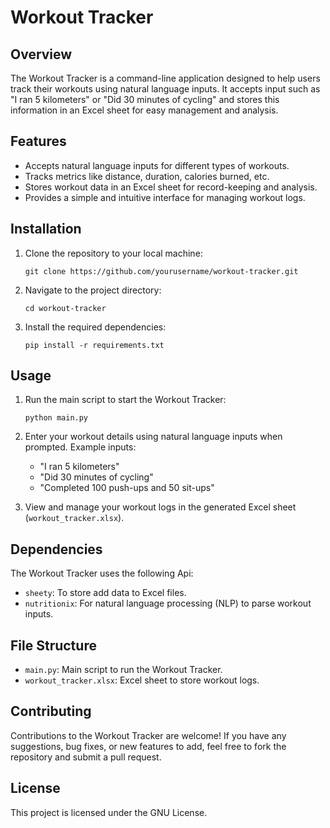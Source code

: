 # Workout Tracker

## Overview

The Workout Tracker is a command-line application designed to help users track their workouts using natural language inputs. It accepts input such as "I ran 5 kilometers" or "Did 30 minutes of cycling" and stores this information in an Excel sheet for easy management and analysis.

## Features

- Accepts natural language inputs for different types of workouts.
- Tracks metrics like distance, duration, calories burned, etc.
- Stores workout data in an Excel sheet for record-keeping and analysis.
- Provides a simple and intuitive interface for managing workout logs.

## Installation

1. Clone the repository to your local machine:
   ```
   git clone https://github.com/yourusername/workout-tracker.git
   ```

2. Navigate to the project directory:
   ```
   cd workout-tracker
   ```

3. Install the required dependencies:
   ```
   pip install -r requirements.txt
   ```

## Usage

1. Run the main script to start the Workout Tracker:
   ```
   python main.py
   ```

2. Enter your workout details using natural language inputs when prompted.
   Example inputs:
   - "I ran 5 kilometers"
   - "Did 30 minutes of cycling"
   - "Completed 100 push-ups and 50 sit-ups"

3. View and manage your workout logs in the generated Excel sheet (`workout_tracker.xlsx`).

## Dependencies

The Workout Tracker uses the following Api:

- `sheety`: To store add data to Excel files.
- `nutritionix`: For natural language processing (NLP) to parse workout inputs.

## File Structure

- `main.py`: Main script to run the Workout Tracker.
- `workout_tracker.xlsx`: Excel sheet to store workout logs.

## Contributing

Contributions to the Workout Tracker are welcome! If you have any suggestions, bug fixes, or new features to add, feel free to fork the repository and submit a pull request.

## License

This project is licensed under the GNU License.
